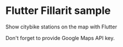 # Flutter Fillarit sample

Show citybike stations on the map with Flutter

Don't forget to provide Google Maps API key.